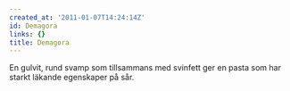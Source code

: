 ```yaml
---
created_at: '2011-01-07T14:24:14Z'
id: Demagora
links: {}
title: Demagora
---
```


En gulvit, rund svamp som tillsammans med svinfett ger en pasta som har starkt läkande egenskaper på
sår.